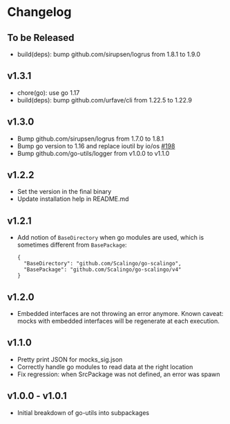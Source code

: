 # Changelog

## To be Released

* build(deps): bump github.com/sirupsen/logrus from 1.8.1 to 1.9.0

## v1.3.1

* chore(go): use go 1.17
* build(deps): bump github.com/urfave/cli from 1.22.5 to 1.22.9

## v1.3.0

* Bump github.com/sirupsen/logrus from 1.7.0 to 1.8.1
* Bump go version to 1.16 and replace ioutil by io/os [#198](https://github.com/Scalingo/go-utils/pull/198)
* Bump github.com/go-utils/logger from v1.0.0 to v1.1.0

## v1.2.2

* Set the version in the final binary
* Update installation help in README.md

## v1.2.1

* Add notion of `BaseDirectory` when go modules are used, which is sometimes different from `BasePackage`:

    ```
    {
      "BaseDirectory": "github.com/Scalingo/go-scalingo",
      "BasePackage": "github.com/Scalingo/go-scalingo/v4"
    }
    ```

## v1.2.0

* Embedded interfaces are not throwing an error anymore.
  Known caveat: mocks with embedded interfaces will be regenerate at each execution.

## v1.1.0

* Pretty print JSON for mocks_sig.json
* Correctly handle go modules to read data at the right location
* Fix regression: when SrcPackage was not defined, an error was spawn

## v1.0.0 - v1.0.1

* Initial breakdown of go-utils into subpackages
